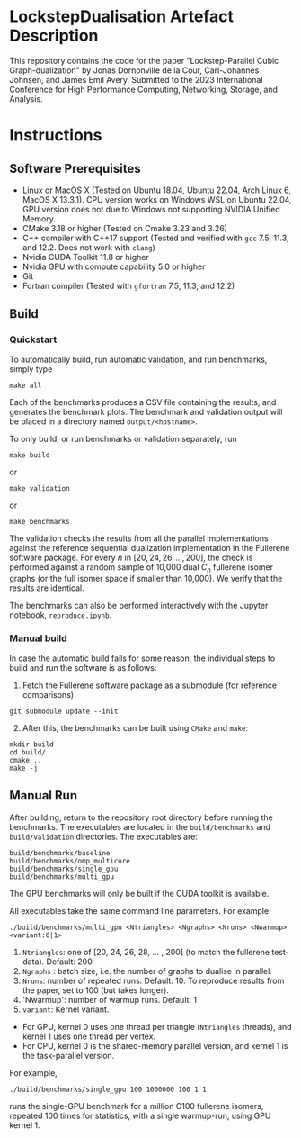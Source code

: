 # LockstepDualisation Artefact Description
This repository contains the code for the paper "Lockstep-Parallel Cubic Graph-dualization" by Jonas Dornonville de la Cour, Carl-Johannes Johnsen, and James Emil Avery.
Submitted to the 2023 International Conference for High Performance Computing, Networking, Storage, and Analysis.

# Instructions
## Software Prerequisites
* Linux or MacOS X (Tested on Ubuntu 18.04, Ubuntu 22.04, Arch Linux 6, MacOS X 13.3.1). CPU version works on Windows WSL on Ubuntu 22.04, GPU version does not due to Windows not supporting NVIDIA Unified Memory.
* CMake 3.18 or higher (Tested on Cmake 3.23 and 3.26)
* C++ compiler with C++17 support (Tested and verified with `gcc` 7.5, 11.3, and 12.2. Does not work with `clang`)
* Nvidia CUDA Toolkit 11.8 or higher
* Nvidia GPU with compute capability 5.0 or higher
* Git
* Fortran compiler (Tested with `gfortran` 7.5, 11.3, and 12.2)

## Build
### Quickstart

To automatically build, run automatic validation, and run benchmarks, simply type
```
make all
```
Each of the benchmarks produces a CSV file containing the results, and generates the benchmark plots. 
The benchmark and validation output will be placed in a directory named `output/<hostname>`.

To only build, or run benchmarks or validation separately, run
```
make build
```
or
```
make validation
```
or
```
make benchmarks
```
The validation checks the results from all the parallel implementations against the reference sequential dualization implementation in the Fullerene software package.
For every $n$ in $[20,24,26,\ldots,200]$, the check is performed against a random sample of 10,000 dual $C_n$ fullerene isomer graphs (or the full isomer space if smaller than 10,000).
We verify that the results are identical.

The benchmarks can also be performed interactively with the Jupyter notebook, `reproduce.ipynb`.

### Manual build
In case the automatic build fails for some reason, the individual steps to build and run the software is as follows:

1. Fetch the Fullerene software package as a submodule (for reference comparisons)
```
git submodule update --init
```

2. After this, the benchmarks can be built using `CMake` and `make`:
```
mkdir build
cd build/
cmake ..
make -j
```

## Manual Run
After building, return to the repository root directory before running the benchmarks.
The executables are located in the `build/benchmarks` and `build/validation` directories. The executables are:
```
build/benchmarks/baseline
build/benchmarks/omp_multicore
build/benchmarks/single_gpu
build/benchmarks/multi_gpu
```
The GPU benchmarks will only be built if the CUDA toolkit is available.

All executables take the same command line parameters. For example:
```
./build/benchmarks/multi_gpu <Ntriangles> <Ngraphs> <Nruns> <Nwarmup> <variant:0|1>
```
1. `Ntriangles`: one of [20, 24, 26, 28, ... , 200] (to match the fullerene test-data). Default: 200
2. `Ngraphs` : batch size, i.e. the number of graphs to dualise in parallel. 
3. `Nruns`: number of repeated runs. Default: 10. To reproduce results from the paper, set to 100 (but takes longer).
4. 'Nwarmup`: number of warmup runs. Default: 1
5. `variant`: Kernel variant.
  - For GPU, kernel 0 uses one thread per triangle (`Ntriangles` threads), and kernel 1 uses one thread per vertex.
  - For CPU, kernel 0 is the shared-memory parallel version, and kernel 1 is the task-parallel version.

For example,
```
./build/benchmarks/single_gpu 100 1000000 100 1 1
```
runs the single-GPU benchmark for a million C100 fullerene isomers, repeated 100 times for statistics, with a single warmup-run, using GPU kernel 1.


